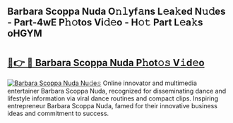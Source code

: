 ## Barbara Scoppa Nuda O𝚗𝚕yf𝚊ns L𝚎a𝚔ed N𝚞𝚍es - Part-4wE P𝚑𝚘tos Vi𝚍𝚎o - H𝚘𝚝 Part L𝚎a𝚔s oHGYM

# <h2><a href="http://kff0htx.oniu.top/?m=Barbara+Scoppa+Nuda">🔗👉 🔴 Barbara Scoppa Nuda P𝚑ot𝚘𝚜 V𝚒d𝚎o</a></h2>

[![Barbara Scoppa Nuda Nu𝚍e𝚜](https://i.imgur.com/0qMVB7G.gif)](http://kff0htx.oniu.top/?m=Barbara+Scoppa+Nuda)
Online innovator and multimedia entertainer Barbara Scoppa Nuda, recognized for disseminating dance and lifestyle information via viral dance routines and compact clips. Inspiring entrepreneur Barbara Scoppa Nuda, famed for their innovative business ideas and commitment to success.  
